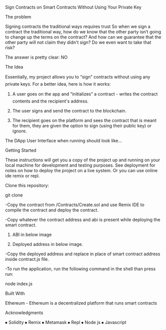 Sign Contracts on Smart Contracts Without Using Your Private Key

The problem

Signing contracts the traditional ways requires trust
So when we sign a contract the traditional way, how do we know that the other party isn’t going to change up the terms on the contract? And how can we guarantee that the other party will not claim they didn't sign? Do we even want to take that risk?

The answer is pretty clear: NO


The Idea

Essentially, my project allows you to “sign” contracts without using any private keys. For a better idea, here is how it works:

1. A user goes on the app and “initializes” a contract - writes the contract contents and the recipient's address.

2. The user signs and send the contract to the blockchain.
   
3. The recipient goes on the platform and sees the contract that is meant for them, they are given the option to sign (using their public key) or ignore.


The DApp User Interface when running should look like...


 

Getting Started

These instructions will get you a copy of the project up and running on your local machine for development and testing purposes. See deployment for notes on how to deploy the project on a live system. Or you can use online ide remix or repl.


Clone this repository:

git clone

-Copy the contract from /Contracts/Create.sol and use Remix IDE to compile the contract and deploy the contract.

-Copy whatever the contract address and abi is present while deploying the smart contract.

1) ABI in below image
 


2) Deployed address in below image.

 

-Copy the deployed address and replace in place of smart contract address inside contract.js file.

 


-To run the application, run the following command in the shell than press run:

node index.js

Built With 

Ethereum - Ethereum is a decentralized platform that runs smart contracts

Acknowledgments

⦁	Solidity
⦁	Remix
⦁	Metamask
⦁	Repl
⦁	Node js
⦁	Javascript
